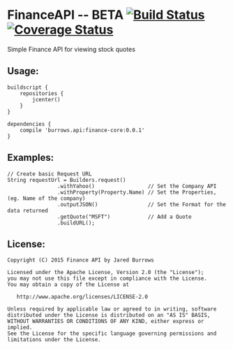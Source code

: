 FinanceAPI -- BETA [![Build Status](https://travis-ci.org/jaredsburrows/finance-api.svg?branch=master)](https://travis-ci.org/jaredsburrows/finance-api) [![Coverage Status](https://coveralls.io/repos/jaredsburrows/finance-api/badge.svg?branch=master)](https://coveralls.io/r/jaredsburrows/finance-api?branch=master)
=================

Simple Finance API for viewing stock quotes

## Usage:

    buildscript {
    	repositories {
    		jcenter()
    	}
    }

    dependencies {
        compile 'burrows.api:finance-core:0.0.1'
    }

## Examples:

    // Create basic Request URL
    String requestUrl = Builders.request()
                    .withYahoo()                 // Set the Company API
                    .withProperty(Property.Name) // Set the Properties, (eg. Name of the company)
                    .outputJSON()                // Set the Format for the data returned
                    .getQuote("MSFT")            // Add a Quote
                    .buildURL();


## License:

    Copyright (C) 2015 Finance API by Jared Burrows

    Licensed under the Apache License, Version 2.0 (the "License");
    you may not use this file except in compliance with the License.
    You may obtain a copy of the License at

       http://www.apache.org/licenses/LICENSE-2.0

    Unless required by applicable law or agreed to in writing, software
    distributed under the License is distributed on an "AS IS" BASIS,
    WITHOUT WARRANTIES OR CONDITIONS OF ANY KIND, either express or implied.
    See the License for the specific language governing permissions and
    limitations under the License.
